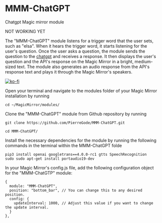 # MMM-ChatGPT
Chatgpt Magic mirror module


NOT WORKING YET
 
The "MMM-ChatGPT" module listens for a trigger word that the user sets, such as "elsa". When it hears the trigger word, it starts listening for the user's question. Once the user asks a question, the module sends the question to the [chatgpt](https://www.npmjs.com/package/chatgpt#cli) and receives a response. It then displays the user's question and the API's response on the Magic Mirror in a bright, medium-sized text. The module also generates an audio response from the API's response text and plays it through the Magic Mirror's speakers.


[![ko-fi](https://ko-fi.com/img/githubbutton_sm.svg)](https://ko-fi.com/J3J2EARPK)

Open your terminal and navigate to the modules folder of your Magic Mirror installation by running 

```
cd ~/MagicMirror/modules/
```

Clone the "MMM-ChatGPT" module from Github repository by running
```
git clone https://github.com/PierreGode/MMM-ChatGPT.git
```
```
cd MMM-ChatGPT/
```
Install the necessary dependencies for the module by running the following commands in the terminal within the MMM-ChatGPT folde

```
pip3 install openai googletrans==4.0.0-rc1 gtts SpeechRecognition
sudo sudo apt-get install portaudio19-dev
```
In your Magic Mirror's config.js file, add the following configuration object for the "MMM-ChatGTP" module:

```
{
  module: "MMM-ChatGPT",
  position: "bottom_bar", // You can change this to any desired position.
  config: {
    updateInterval: 1000, // Adjust this value if you want to change the update interval.
  }
},

```
